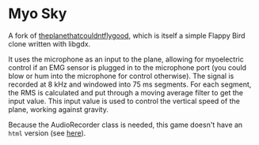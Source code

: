 # Myo Sky

A fork of [theplanethatcouldntflygood][tptcfg], which is itself a simple
Flappy Bird clone written with libgdx.

It uses the microphone as an input to the plane, allowing for myoelectric
control if an EMG sensor is plugged in to the microphone port (you could blow
or hum into the microphone for control otherwise). The signal is recorded at
8 kHz and windowed into 75 ms segments. For each segment, the RMS is calculated
and put through a moving average filter to get the input value. This input
value is used to control the vertical speed of the plane, working against
gravity.

Because the AudioRecorder class is needed, this game doesn't have an `html`
version (see [here][audiorecorder]).


[tptcfg]: https://github.com/badlogic/theplanethatcouldntflygood
[audiorecorder]: https://github.com/libgdx/libgdx/wiki/Recording-pcm-audio
